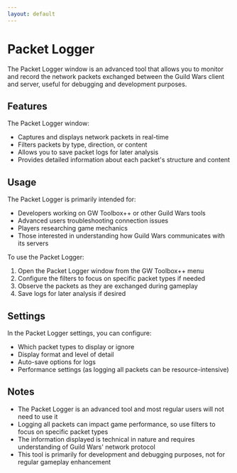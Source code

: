 ```yaml
---
layout: default
---
```


# Packet Logger

The Packet Logger window is an advanced tool that allows you to monitor and record the network packets exchanged between the Guild Wars client and server, useful for debugging and development purposes.

## Features

The Packet Logger window:
- Captures and displays network packets in real-time
- Filters packets by type, direction, or content
- Allows you to save packet logs for later analysis
- Provides detailed information about each packet's structure and content

## Usage

The Packet Logger is primarily intended for:
- Developers working on GW Toolbox++ or other Guild Wars tools
- Advanced users troubleshooting connection issues
- Players researching game mechanics
- Those interested in understanding how Guild Wars communicates with its servers

To use the Packet Logger:
1. Open the Packet Logger window from the GW Toolbox++ menu
2. Configure the filters to focus on specific packet types if needed
3. Observe the packets as they are exchanged during gameplay
4. Save logs for later analysis if desired

## Settings

In the Packet Logger settings, you can configure:
- Which packet types to display or ignore
- Display format and level of detail
- Auto-save options for logs
- Performance settings (as logging all packets can be resource-intensive)

## Notes

- The Packet Logger is an advanced tool and most regular users will not need to use it
- Logging all packets can impact game performance, so use filters to focus on specific packet types
- The information displayed is technical in nature and requires understanding of Guild Wars' network protocol
- This tool is primarily for development and debugging purposes, not for regular gameplay enhancement
